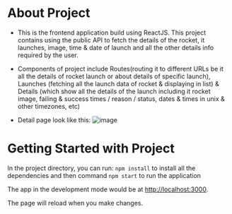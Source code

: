 # About Project
- This is the frontend application build using ReactJS. This project contains using the public API to fetch the details of the rocket, it launches, image, time & date of launch and all the other details info required by the user. 
- Components of project include Routes(routing it to different URLs be it all the details of rocket launch or about details of specific launch), Launches (fetching all the launch data of rocket & displaying in list) & Details (which show all the details of the launch including it rocket image, failing & success times / reason / status, dates & times in unix & other timezones, etc)

- Detail page look like this:
![image](https://user-images.githubusercontent.com/52230497/204751957-9f3c33ad-488e-479a-9760-9695c8cb4271.png)


# Getting Started with Project
In the project directory, you can run: `npm install` to install all the dependencies and then command `npm start` to run the application

The app in the development mode would be at [http://localhost:3000](http://localhost:3000).

The page will reload when you make changes.
